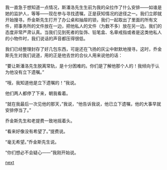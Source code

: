 
我一直急于想知道一点情况，斯潘洛先生生前为我的朵拉作了什么安排——如谁是她的监护人，等等——现在参与寻找遗嘱，正是获知情况的途径之一。我们立即就开始搜寻。乔金斯先生打开了办公桌和抽屉的锁，我们一起取出了里面的所有文件，把事务所的文件放在一边，把他私人的文件（为数不多）放在另一边。我们的态度非常严肃认真。当我们见到死者的坠饰、铅笔盒、名章戒指或者是这类他私人的小物件时，我们说话的声音都压得很低。

我们已经整理封存了好几包东西，可是还在飞扬的灰尘中默默地搜寻。这时，乔金斯先生对我们说道，用的正是他去世的合伙人用来说他的话：

“要让斯潘洛先生脱离常轨，是十分困难的。你们是了解他那个人的！我倾向于认为他没有立下遗嘱。”

“哦，我知道他是立下遗嘱的！”我说。

他们两人都停了下来，朝我看着。

“就在我最后一次见他的那天，”我说，“他告诉我说，他已立下遗嘱，他的大事早就安排停当了。”

乔金斯先生和老提费一致地摇着头。

“看来好像没有希望了。”提费说。

“毫无希望。”乔金斯先生说。

“你们想必不会疑心——”我刚开始说。

[next](page492)